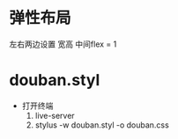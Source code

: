 # 弹性布局


左右两边设置 宽高
中间flex = 1


# douban.styl

- 打开终端    
    1. live-server
    2. stylus -w douban.styl -o douban.css